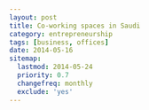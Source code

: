 ```yaml
---
layout: post
title: Co-working spaces in Saudi
category: entrepreneurship
tags: [business, offices]
date: 2014-05-16
sitemap:
  lastmod: 2014-05-24
  priority: 0.7
  changefreq: monthly
  exclude: 'yes'
---
```

 
 